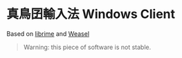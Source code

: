 ﻿# 真鳥囝輸入法 Windows Client

Based on [librime](https://github.com/rime/librime) and [Weasel](https://github.com/rime/weasel)

> Warning: this piece of software is not stable.